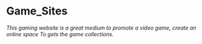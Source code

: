 # Game_Sites

*This gaming website is a great medium to promote a video game, create an online space To gets the game collections.*
